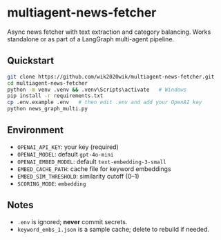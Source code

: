 # multiagent-news-fetcher

Async news fetcher with text extraction and category balancing. Works standalone or as part of a LangGraph multi-agent pipeline.

## Quickstart

```bash
git clone https://github.com/wik2020wik/multiagent-news-fetcher.git
cd multiagent-news-fetcher
python -m venv .venv && .venv\Scripts\activate   # Windows
pip install -r requirements.txt
cp .env.example .env   # then edit .env and add your OpenAI key
python news_graph_multi.py
```

## Environment

- `OPENAI_API_KEY`: your key (required)
- `OPENAI_MODEL`: default `gpt-4o-mini`
- `OPENAI_EMBED_MODEL`: default `text-embedding-3-small`
- `EMBED_CACHE_PATH`: cache file for keyword embeddings
- `EMBED_SIM_THRESHOLD`: similarity cutoff (0–1)
- `SCORING_MODE`: `embedding`

## Notes
- `.env` is ignored; **never** commit secrets.
- `keyword_embs_1.json` is a sample cache; delete to rebuild if needed.

